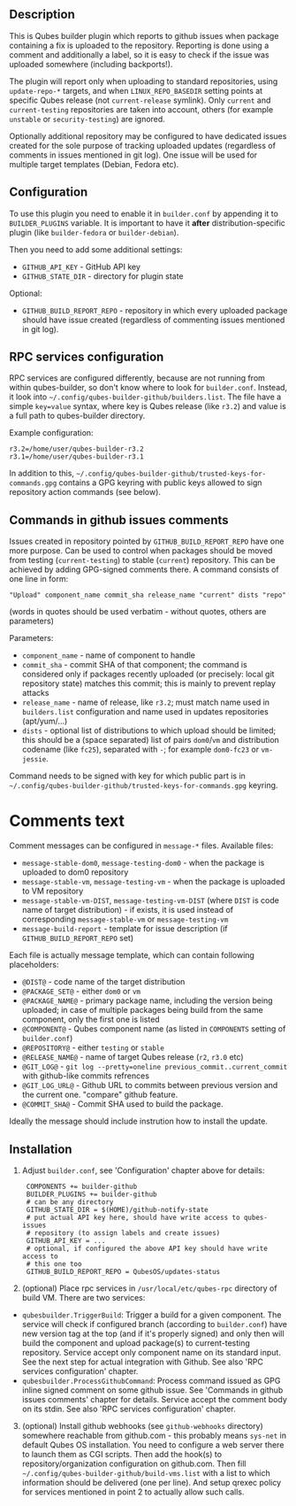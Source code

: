 Description
-----------

This is Qubes builder plugin which reports to github issues when package
containing a fix is uploaded to the repository. Reporting is done using a
comment and additionally a label, so it is easy to check if the issue was
uploaded somewhere (including backports!).

The plugin will report only when uploading to standard repositories, using
`update-repo-*` targets, and when `LINUX_REPO_BASEDIR` setting points at
specific Qubes release (not `current-release` symlink). Only `current` and
`current-testing` repositories are taken into account, others (for example
`unstable` or `security-testing`) are ignored.

Optionally additional repository may be configured to have dedicated issues
created for the sole purpose of tracking uploaded updates (regardless of
comments in issues mentioned in git log). One issue will be used for multiple
target templates (Debian, Fedora etc).

Configuration
-------------

To use this plugin you need to enable it in  `builder.conf` by appending it to
`BUILDER_PLUGINS` variable. It is important to have it **after**
distribution-specific plugin (like `builder-fedora` or `builder-debian`).

Then you need to add some additional settings:

 * `GITHUB_API_KEY` - GitHub API key
 * `GITHUB_STATE_DIR` - directory for plugin state

Optional:

 * `GITHUB_BUILD_REPORT_REPO` - repository in which every uploaded package
   should have issue created (regardless of commenting issues mentioned in git
   log).


RPC services configuration
--------------------------

RPC services are configured differently, because are not running from within
qubes-builder, so don't know where to look for `builder.conf`. Instead, it look
into `~/.config/qubes-builder-github/builders.list`. The file have a simple
`key=value` syntax, where key is Qubes release (like `r3.2`) and value is a
full path to qubes-builder directory.

Example configuration:

    r3.2=/home/user/qubes-builder-r3.2
    r3.1=/home/user/qubes-builder-r3.1

In addition to this,
`~/.config/qubes-builder-github/trusted-keys-for-commands.gpg` contains a
GPG keyring with public keys allowed to sign repository action commands (see below).

Commands in github issues comments
----------------------------------

Issues created in repository pointed by `GITHUB_BUILD_REPORT_REPO` have one
more purpose. Can be used to control when packages should be moved from testing
(`current-testing`) to stable (`current`) repository. This can be achieved by
adding GPG-signed comments there. A command consists of one line in form:

    "Upload" component_name commit_sha release_name "current" dists "repo"

(words in quotes should be used verbatim - without quotes, others are parameters)

Parameters:

  - `component_name` - name of component to handle
  - `commit_sha` - commit SHA of that component; the command is considered only
    if packages recently uploaded (or precisely: local git repository state)
    matches this commit; this is mainly to prevent replay attacks
  - `release_name` - name of release, like `r3.2`; must match name used in
    `builders.list` configuration and name used in updates repositories
    (apt/yum/...)
  - `dists` - optional list of distributions to which upload should be limited;
    this should be a (space separated) list of pairs `dom0`/`vm` and distribution
    codename (like `fc25`), separated with `-`; for example `dom0-fc23` or
    `vm-jessie`.

Command needs to be signed with key for which public part is in
`~/.config/qubes-builder-github/trusted-keys-for-commands.gpg` keyring.

Comments text
=============

Comment messages can be configured in `message-*` files. Available files:
 * `message-stable-dom0`, `message-testing-dom0` - when the package is uploaded to
   dom0 repository
 * `message-stable-vm`, `message-testing-vm` - when the package is uploaded to
   VM repository
 * `message-stable-vm-DIST`, `message-testing-vm-DIST` (where `DIST` is code
   name of target distribution) - if exists, it is used instead of
   corresponding `message-stable-vm` or `message-testing-vm`
 * `message-build-report` - template for issue description (if
   `GITHUB_BUILD_REPORT_REPO` set)

Each file is actually message template, which can contain following placeholders:
 * `@DIST@` - code name of the target distribution
 * `@PACKAGE_SET@` - either `dom0` or `vm`
 * `@PACKAGE_NAME@` - primary package name, including the version being
   uploaded; in case of multiple packages being build from the same component,
   only the first one is listed
 * `@COMPONENT@` - Qubes component name (as listed in `COMPONENTS` setting of `builder.conf`)
 * `@REPOSITORY@` - either `testing` or `stable`
 * `@RELEASE_NAME@` - name of target Qubes release (`r2`, `r3.0` etc)
 * `@GIT_LOG@` - `git log --pretty=oneline previous_commit..current_commit` with github-like commits refrences
 * `@GIT_LOG_URL@` - Github URL to commits between previous version and the current one. "compare" github feature.
 * `@COMMIT_SHA@` - Commit SHA used to build the package.

Ideally the message should include instrution how to install the update.

Installation
------------

1. Adjust `builder.conf`, see 'Configuration' chapter above for details:

        COMPONENTS += builder-github
        BUILDER_PLUGINS += builder-github
        # can be any directory
        GITHUB_STATE_DIR = $(HOME)/github-notify-state
        # put actual API key here, should have write access to qubes-issues
        # repository (to assign labels and create issues)
        GITHUB_API_KEY = ...
        # optional, if configured the above API key should have write access to
        # this one too
        GITHUB_BUILD_REPORT_REPO = QubesOS/updates-status

2. (optional) Place rpc services in `/usr/local/etc/qubes-rpc` directory of
   build VM. There are two services:

- `qubesbuilder.TriggerBuild`: Trigger a build for a given component. The
   service will check if configured branch (according to `builder.conf`) have
   new version tag at the top (and if it's properly signed) and only then will
   build the component and upload package(s) to current-testing repository.
   Service accept only component name on its standard input. See the next step
   for actual integration with Github. See also 'RPC services configuration'
   chapter.
- `qubesbuilder.ProcessGithubCommand`: Process command issued as GPG inline
   signed comment on some github issue. See 'Commands in github issues
   comments' chapter for details. Service accept the comment body on its stdin.
   See also 'RPC services configuration' chapter.

3. (optional) Install github webhooks (see `github-webhooks` directory)
   somewhere reachable from github.com - this probably means `sys-net` in
   default Qubes OS installation. You need to configure a web server there to
   launch them as CGI scripts. Then add the hook(s) to repository/organization
   configuration on github.com. Then fill
   `~/.config/qubes-builder-github/build-vms.list` with a list to which
   information should be delivered (one per line). And setup qrexec policy for
   services mentioned in point 2 to actually allow such calls.
